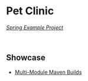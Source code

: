 # Pet Clinic
*[Spring Example Project](https://github.com/spring-projects/spring-petclinic)*

<br>

## Showcase
* [Multi-Module Maven Builds](./pom.xml)


